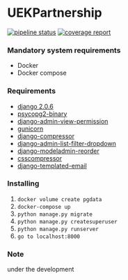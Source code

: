# UEKPartnership 

[![pipeline status](https://gitlab.com/jankubierecki/UEKPartnership/badges/master/pipeline.svg)](https://gitlab.com/jankubierecki/UEKPartnership/commits/master)
[![coverage report](https://gitlab.com/jankubierecki/UEKPartnership/badges/master/coverage.svg)](https://gitlab.com/jankubierecki/UEKPartnership/commits/master)

### Mandatory system requirements
* Docker
* Docker compose

### Requirements
* [django 2.0.6](https://docs.djangoproject.com/en/2.0/)
* [psycopg2-binary](https://pypi.org/project/psycopg2-binary/2.7.4/)
* [django-admin-view-permission](https://github.com/ctxis/django-admin-view-permission)
* [gunicorn](https://pypi.org/project/gunicorn/)
* [django-compressor](https://django-compressor.readthedocs.io)
* [django-admin-list-filter-dropdown](https://github.com/mrts/django-admin-list-filter-dropdown)
* [django-modeladmin-reorder](https://github.com/mishbahr/django-modeladmin-reorder)
* [csscompressor](https://pypi.org/project/csscompressor/)
* [django-templated-email](https://github.com/vintasoftware/django-templated-email)


### Installing
1. ```docker volume create pgdata```
2. ```docker-compose up```
3. ```python manage.py migrate```
4. ```python manage.py createsuperuser```
5. ```python manage.py runserver```
6. ```go to localhost:8000```


### Note
under the development
